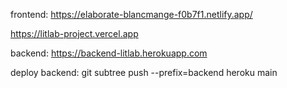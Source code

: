 frontend:
https://elaborate-blancmange-f0b7f1.netlify.app/

https://litlab-project.vercel.app

backend:
https://backend-litlab.herokuapp.com

deploy backend:
git subtree push --prefix=backend heroku main
